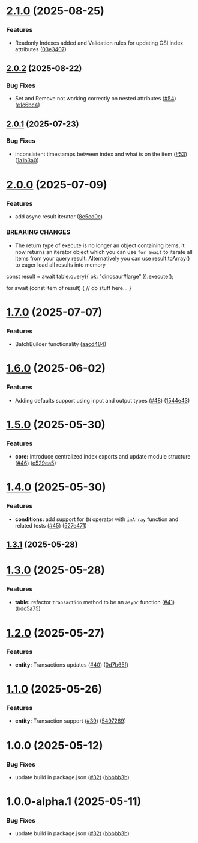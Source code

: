 # [2.1.0](https://github.com/Kysumi/dyno-table/compare/v2.0.2...v2.1.0) (2025-08-25)


### Features

* Readonly Indexes added and Validation rules for updating GSI index attributes ([03e3407](https://github.com/Kysumi/dyno-table/commit/03e3407e2ce8c27e9d478fbfc58ec141d674a2aa))

## [2.0.2](https://github.com/Kysumi/dyno-table/compare/v2.0.1...v2.0.2) (2025-08-22)


### Bug Fixes

* Set and Remove not working correctly on nested attributes ([#54](https://github.com/Kysumi/dyno-table/issues/54)) ([e1c6bc4](https://github.com/Kysumi/dyno-table/commit/e1c6bc4340b997126b1e745f6b2d869a10fcd2ee))

## [2.0.1](https://github.com/Kysumi/dyno-table/compare/v2.0.0...v2.0.1) (2025-07-23)


### Bug Fixes

* inconsistent timestamps between index and what is on the item ([#53](https://github.com/Kysumi/dyno-table/issues/53)) ([1a1b3a0](https://github.com/Kysumi/dyno-table/commit/1a1b3a089bceb622b13039cfbd3a640f1b8c5693))

# [2.0.0](https://github.com/Kysumi/dyno-table/compare/v1.7.0...v2.0.0) (2025-07-09)


### Features

* add async result iterator ([8e5cd0c](https://github.com/Kysumi/dyno-table/commit/8e5cd0c33d9380966c92cac55ca0c1e2f27480e7))


### BREAKING CHANGES

* The return type of execute is no longer an object containing items, it now returns an iterator object which you can use `for await` to iterate all items from your query result. Alternatively you can use result.toArray() to eager load all results into memory

const result = await table.query<Dinosaur>({ pk: "dinosaur#large" }).execute();

for await (const item of result) {
  // do stuff here...
}

# [1.7.0](https://github.com/Kysumi/dyno-table/compare/v1.6.0...v1.7.0) (2025-07-07)


### Features

* BatchBuilder functionality ([aacd484](https://github.com/Kysumi/dyno-table/commit/aacd48439b54dcb682c52a856257f2a18fecfb4a))

# [1.6.0](https://github.com/Kysumi/dyno-table/compare/v1.5.0...v1.6.0) (2025-06-02)


### Features

* Adding defaults support using input and output types ([#48](https://github.com/Kysumi/dyno-table/issues/48)) ([1544e43](https://github.com/Kysumi/dyno-table/commit/1544e435ed37c05c80f9c35f386343e13cd90087))

# [1.5.0](https://github.com/Kysumi/dyno-table/compare/v1.4.0...v1.5.0) (2025-05-30)


### Features

* **core:** introduce centralized index exports and update module structure ([#46](https://github.com/Kysumi/dyno-table/issues/46)) ([e529ea5](https://github.com/Kysumi/dyno-table/commit/e529ea5731d8df543b2b104b8049963bd24dd760))

# [1.4.0](https://github.com/Kysumi/dyno-table/compare/v1.3.1...v1.4.0) (2025-05-30)


### Features

* **conditions:** add support for `IN` operator with `inArray` function and related tests ([#45](https://github.com/Kysumi/dyno-table/issues/45)) ([527e471](https://github.com/Kysumi/dyno-table/commit/527e4713ad3960b6cb4409fc1ef4ee20afc94792))

## [1.3.1](https://github.com/Kysumi/dyno-table/compare/v1.3.0...v1.3.1) (2025-05-28)

# [1.3.0](https://github.com/Kysumi/dyno-table/compare/v1.2.0...v1.3.0) (2025-05-28)


### Features

* **table:** refactor `transaction` method to be an `async` function ([#41](https://github.com/Kysumi/dyno-table/issues/41)) ([bdc5a75](https://github.com/Kysumi/dyno-table/commit/bdc5a756a08188ac7f278d8f0a1bafab7070f7c3))

# [1.2.0](https://github.com/Kysumi/dyno-table/compare/v1.1.0...v1.2.0) (2025-05-27)


### Features

* **entity:** Transactions updates ([#40](https://github.com/Kysumi/dyno-table/issues/40)) ([0d7b65f](https://github.com/Kysumi/dyno-table/commit/0d7b65f02770857c26e2fa1dfbb1260f0764177b))

# [1.1.0](https://github.com/Kysumi/dyno-table/compare/v1.0.0...v1.1.0) (2025-05-26)


### Features

* **entity:** Transaction support ([#39](https://github.com/Kysumi/dyno-table/issues/39)) ([5497269](https://github.com/Kysumi/dyno-table/commit/54972691274d81fbcfb9041be4449c90d7815d4f))

# 1.0.0 (2025-05-12)


### Bug Fixes

* update build in package.json ([#32](https://github.com/Kysumi/dyno-table/issues/32)) ([bbbbb3b](https://github.com/Kysumi/dyno-table/commit/bbbbb3b54e037cca4c341c956c0f4204ec09c162))

# 1.0.0-alpha.1 (2025-05-11)


### Bug Fixes

* update build in package.json ([#32](https://github.com/Kysumi/dyno-table/issues/32)) ([bbbbb3b](https://github.com/Kysumi/dyno-table/commit/bbbbb3b54e037cca4c341c956c0f4204ec09c162))
